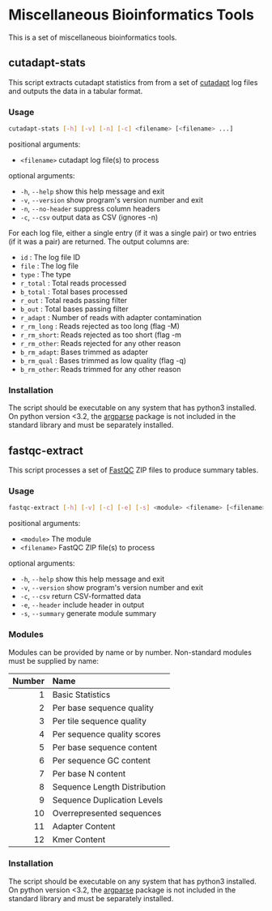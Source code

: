 # Miscellaneous Bioinformatics Tools

This is a set of miscellaneous bioinformatics tools.

## cutadapt-stats

This script extracts cutadapt statistics from from a set of [cutadapt](https://cutadapt.readthedocs.io/en/stable/) log files and outputs the data in a tabular format.

### Usage

~~~bash
cutadapt-stats [-h] [-v] [-n] [-c] <filename> [<filename> ...]
~~~

positional arguments:

* `<filename>` cutadapt log file(s) to process

optional arguments:

* `-h`, `--help` show this help message and exit
* `-v`, `--version` show program's version number and exit
* `-n`, `--no-header` suppress column headers
* `-c`, `--csv` output data as CSV (ignores -n)

For each log file, either a single entry (if it was a single pair) or two
entries (if it was a pair) are returned. The output columns are:

* `id`        : The log file ID
* `file`      : The log file
* `type`      : The type
* `r_total`   : Total reads processed
* `b_total`   : Total bases processed
* `r_out`     : Total reads passing filter
* `b_out`     : Total bases passing filter
* `r_adapt`   : Number of reads with adapter contamination
* `r_rm_long` : Reads rejected as too long (flag -M)
* `r_rm_short`: Reads rejected as too short (flag -m
* `r_rm_other`: Reads rejected for any other reason
* `b_rm_adapt`: Bases trimmed as adapter
* `b_rm_qual` : Bases trimmed as low quality (flag -q)
* `b_rm_other`: Reads trimmed for any other reason

### Installation

The script should be executable on any system that has python3 installed. On python version <3.2, the [argparse](https://pypi.python.org/pypi/argparse) package is not included in the standard library and must be separately installed.

## fastqc-extract

This script processes a set of [FastQC](http://www.bioinformatics.bbsrc.ac.uk/projects/fastqc/) ZIP files to produce summary tables.

### Usage

~~~bash
fastqc-extract [-h] [-v] [-c] [-e] [-s] <module> <filename> [<filename> ...]
~~~

positional arguments:

* `<module>` The module
* `<filename>` FastQC ZIP file(s) to process

optional arguments:

* `-h`, `--help` show this help message and exit
* `-v`, `--version` show program's version number and exit
* `-c`, `--csv` return CSV-formatted data
* `-e`, `--header` include header in output
* `-s`, `--summary` generate module summary

### Modules

Modules can be provided by name or by number. Non-standard modules must be supplied by name:

|Number|Name                        |
|-----:|:---------------------------|
|     1|Basic Statistics            |
|     2|Per base sequence quality   |
|     3|Per tile sequence quality   |
|     4|Per sequence quality scores |
|     5|Per base sequence content   |
|     6|Per sequence GC content     |
|     7|Per base N content          |
|     8|Sequence Length Distribution|
|     9|Sequence Duplication Levels |
|    10|Overrepresented sequences   |
|    11|Adapter Content             |
|    12|Kmer Content                |

### Installation

The script should be executable on any system that has python3 installed. On python version <3.2, the [argparse](https://pypi.python.org/pypi/argparse) package is not included in the standard library and must be separately installed.
